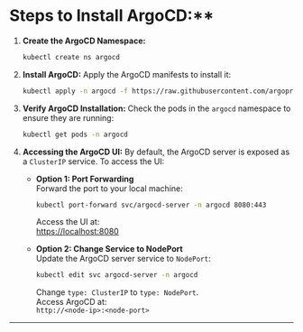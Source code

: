 # Steps to Install ArgoCD:**

1. **Create the ArgoCD Namespace:**
    
    ```bash
    kubectl create ns argocd
    ```
    
2. **Install ArgoCD:** Apply the ArgoCD manifests to install it:
    
    ```bash
    kubectl apply -n argocd -f https://raw.githubusercontent.com/argoproj/argo-cd/stable/manifests/install.yaml
    ```
    
3. **Verify ArgoCD Installation:** Check the pods in the `argocd` namespace to ensure they are running:
    
    ```bash
    kubectl get pods -n argocd
    ```
    
4. **Accessing the ArgoCD UI:** By default, the ArgoCD server is exposed as a `ClusterIP` service. To access the UI:
    
    * **Option 1: Port Forwarding**  
        Forward the port to your local machine:
        
        ```bash
        kubectl port-forward svc/argocd-server -n argocd 8080:443
        ```
        
        Access the UI at:  
        [https://localhost:8080](https://localhost:8080/)
        
    * **Option 2: Change Service to NodePort**  
        Update the ArgoCD server service to `NodePort`:
        
        ```bash
        kubectl edit svc argocd-server -n argocd
        ```
        
        Change `type: ClusterIP` to `type: NodePort`.  
        Access ArgoCD at:  
        `http://<node-ip>:<node-port>`
        

---
